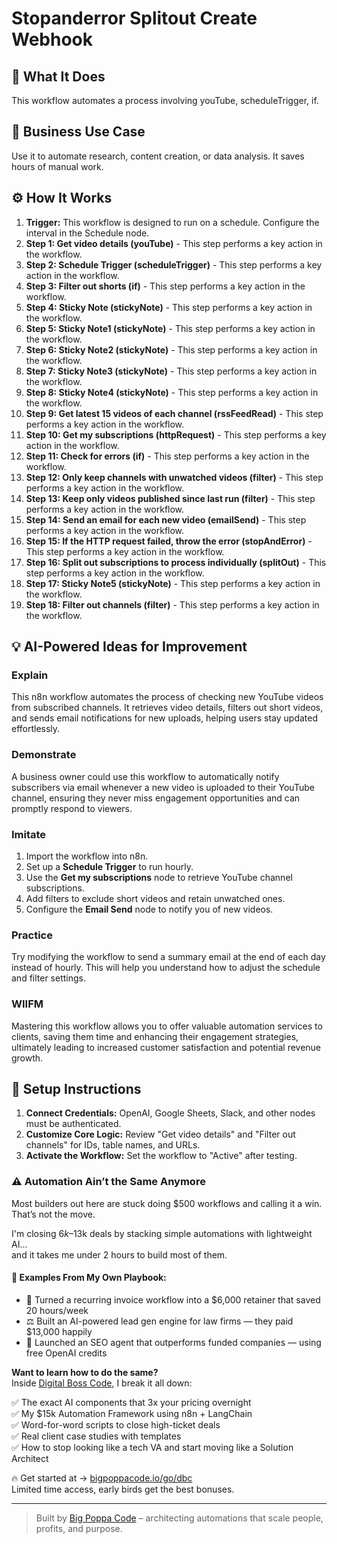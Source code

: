 # Stopanderror Splitout Create Webhook

## 🚀 What It Does
This workflow automates a process involving youTube, scheduleTrigger, if.

## 💼 Business Use Case
Use it to automate research, content creation, or data analysis. It saves hours of manual work.

## ⚙️ How It Works
1.  **Trigger:** This workflow is designed to run on a schedule. Configure the interval in the Schedule node.
2. **Step 1: Get video details (youTube)** - This step performs a key action in the workflow.
3. **Step 2: Schedule Trigger (scheduleTrigger)** - This step performs a key action in the workflow.
4. **Step 3: Filter out shorts (if)** - This step performs a key action in the workflow.
5. **Step 4: Sticky Note (stickyNote)** - This step performs a key action in the workflow.
6. **Step 5: Sticky Note1 (stickyNote)** - This step performs a key action in the workflow.
7. **Step 6: Sticky Note2 (stickyNote)** - This step performs a key action in the workflow.
8. **Step 7: Sticky Note3 (stickyNote)** - This step performs a key action in the workflow.
9. **Step 8: Sticky Note4 (stickyNote)** - This step performs a key action in the workflow.
10. **Step 9: Get latest 15 videos of each channel (rssFeedRead)** - This step performs a key action in the workflow.
11. **Step 10: Get my subscriptions (httpRequest)** - This step performs a key action in the workflow.
12. **Step 11: Check for errors (if)** - This step performs a key action in the workflow.
13. **Step 12: Only keep channels with unwatched videos (filter)** - This step performs a key action in the workflow.
14. **Step 13: Keep only videos published since last run (filter)** - This step performs a key action in the workflow.
15. **Step 14: Send an email for each new video (emailSend)** - This step performs a key action in the workflow.
16. **Step 15: If the HTTP request failed, throw the error (stopAndError)** - This step performs a key action in the workflow.
17. **Step 16: Split out subscriptions to process individually (splitOut)** - This step performs a key action in the workflow.
18. **Step 17: Sticky Note5 (stickyNote)** - This step performs a key action in the workflow.
19. **Step 18: Filter out channels (filter)** - This step performs a key action in the workflow.

## 💡 AI-Powered Ideas for Improvement
### Explain
This n8n workflow automates the process of checking new YouTube videos from subscribed channels. It retrieves video details, filters out short videos, and sends email notifications for new uploads, helping users stay updated effortlessly.

### Demonstrate
A business owner could use this workflow to automatically notify subscribers via email whenever a new video is uploaded to their YouTube channel, ensuring they never miss engagement opportunities and can promptly respond to viewers.

### Imitate
1. Import the workflow into n8n.
2. Set up a **Schedule Trigger** to run hourly.
3. Use the **Get my subscriptions** node to retrieve YouTube channel subscriptions.
4. Add filters to exclude short videos and retain unwatched ones.
5. Configure the **Email Send** node to notify you of new videos.

### Practice
Try modifying the workflow to send a summary email at the end of each day instead of hourly. This will help you understand how to adjust the schedule and filter settings.

### WIIFM
Mastering this workflow allows you to offer valuable automation services to clients, saving them time and enhancing their engagement strategies, ultimately leading to increased customer satisfaction and potential revenue growth.

## 🔧 Setup Instructions
1. **Connect Credentials:** OpenAI, Google Sheets, Slack, and other nodes must be authenticated.
2. **Customize Core Logic:** Review "Get video details" and "Filter out channels" for IDs, table names, and URLs.
3. **Activate the Workflow:** Set the workflow to "Active" after testing.

### ⚠️ Automation Ain’t the Same Anymore

Most builders out here are stuck doing $500 workflows and calling it a win.  
That’s not the move.  

I'm closing $6k–$13k deals by stacking simple automations with lightweight AI...  
and it takes me under 2 hours to build most of them.

#### 🧠 Examples From My Own Playbook:
- 🔁 Turned a recurring invoice workflow into a $6,000 retainer that saved 20 hours/week  
- ⚖️ Built an AI-powered lead gen engine for law firms — they paid $13,000 happily  
- 🚀 Launched an SEO agent that outperforms funded companies — using free OpenAI credits  

**Want to learn how to do the same?**  
Inside [Digital Boss Code](https://bigpoppacode.io/go/dbc), I break it all down:

✅ The exact AI components that 3x your pricing overnight  
✅ My $15k Automation Framework using n8n + LangChain  
✅ Word-for-word scripts to close high-ticket deals  
✅ Real client case studies with templates  
✅ How to stop looking like a tech VA and start moving like a Solution Architect  

🔥 Get started at → [bigpoppacode.io/go/dbc](https://bigpoppacode.io/go/dbc)  
Limited time access, early birds get the best bonuses.

---
> Built by [Big Poppa Code](https://bigpoppacode.io) – architecting automations that scale people, profits, and purpose.
